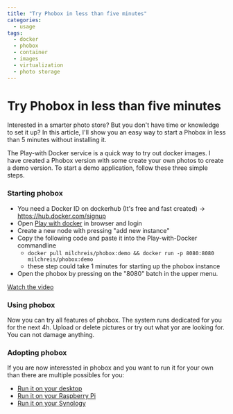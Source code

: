```yaml
---
title: "Try Phobox in less than five minutes"
categories:
  - usage
tags:
  - docker
  - phobox
  - container
  - images
  - virtualization
  - photo storage
---
```


# Try Phobox in less than five minutes

Interested in a smarter photo store? But you don't have time or knowledge to set it up?
In this article, I'll show you an easy way to start a Phobox in less than 5 minutes without installing it.

The Play-with Docker service is a quick way to try out docker images. I have created a Phobox version with some
create your own photos to create a demo version. To start a demo application, follow these three simple steps.

### Starting phobox

 * You need a Docker ID on dockerhub (It's free and fast created) -> https://hub.docker.com/signup
 * Open [Play with docker](https://labs.play-with-docker.com/) in browser and login
 * Create a new node with pressing "add new instance"
 * Copy the following code and paste it into the Play-with-Docker commandline
 	 * `docker pull milchreis/phobox:demo && docker run -p 8080:8080 milchreis/phobox:demo`
 	 * these step could take 1 minutes for starting up the phobox instance
 * Open the phobox by pressing on the "8080" batch in the upper menu.

[Watch the video](https://github.com/phoboxhq/phoboxhq.github.io/raw/master/assets/play-with-docker-example_2.mp4)

### Using phobox
Now you can try all features of phobox. The system runs dedicated for you for the next 4h. Upload or delete pictures or try out what
yor are looking for. You can not damage anything.

### Adopting phobox
If you are now interessted in phobox and you want to run it for your own than there are multiple possibles for you:

* [Run it on your desktop](https://phoboxhq.github.io/download/)
* [Run it on your Raspberry Pi](https://github.com/phoboxhq/phobox/wiki/Phobox-on-a-Raspberry-Pi)
* [Run it on your Synology](https://github.com/phoboxhq/phobox/wiki/Phobox-on-Synology-NAS)
